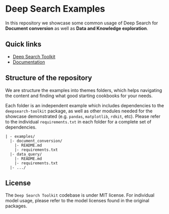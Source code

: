 # Deep Search Examples

In this repository we showcase some common usage of Deep Search
for **Document conversion** as well as **Data and Knowledge exploration**. 


## Quick links

- [Deep Search Toolkit](https://github.com/ds4sd/deepsearch-toolkit)
- [Documentation](https://ds4sd.github.io/deepsearch-toolkit/)


## Structure of the repository

We are structure the examples into themes folders, which helps navigating
the content and finding what good starting cookbooks for your needs.

Each folder is an independent example which includes dependencies to
the `deepsearch-toolkit` package, as well as other modules needed for the
showcase demonstrated (e.g. `pandas`, `matplotlib`, `rdkit`, etc).
Please refer to the individual `requirements.txt` in each folder for
a complete set of dependencies.


```
| - examples/
  |- document_conversion/
    |- README.md
    |- requirements.txt
  |- data_query/
    |- README.md
    |- requirements.txt
  |- .../
```


## License

The `Deep Search Toolkit` codebase is under MIT license.
For individual model usage, please refer to the model licenses found in the original packages.
